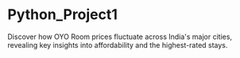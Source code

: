 # Python_Project1
Discover how OYO Room prices fluctuate across India's major cities, revealing key insights into affordability and the highest-rated stays.
